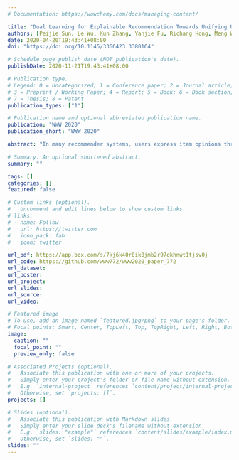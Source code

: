 ```yaml
---
# Documentation: https://wowchemy.com/docs/managing-content/

title: "Dual Learning for Explainable Recommendation Towards Unifying User Preference Prediction and Review Generation"
authors: [Peijie Sun, Le Wu, Kun Zhang, Yanjie Fu, Richang Hong, Meng Wang]
date: 2020-04-20T19:43:41+08:00
doi: "https://doi.org/10.1145/3366423.3380164"

# Schedule page publish date (NOT publication's date).
publishDate: 2020-11-21T19:43:41+08:00

# Publication type.
# Legend: 0 = Uncategorized; 1 = Conference paper; 2 = Journal article;
# 3 = Preprint / Working Paper; 4 = Report; 5 = Book; 6 = Book section;
# 7 = Thesis; 8 = Patent
publication_types: ["1"]

# Publication name and optional abbreviated publication name.
publication: "WWW 2020"
publication_short: "WWW 2020"

abstract: "In many recommender systems, users express item opinions through two kinds of behaviors: giving preferences and writing detailed reviews. As both kinds of behaviors reflect users’ assessment of items, review enhanced recommender systems leverage these two kinds of user behaviors to boost recommendation performance. On the one hand, researchers proposed to better model the user and item embeddings with additional review information for enhancing preference prediction accuracy. On the other hand, some recent works focused on automatically generating item reviews for recommendation explanations with related user and item embeddings. We argue that, while the task of preference prediction with the accuracy goal is well recognized in the community, the task of generating reviews for explainable recommendation is also important to gain user trust and increase conversion rate. Some preliminary attempts have considered jointly modeling these two tasks, with the user and item embeddings are shared. These studies empirically showed that these two tasks are correlated, and jointly modeling them would benefit the performance of both tasks. In this paper, we make a further study of unifying these two tasks for explainable recommendation. Instead of simply correlating these two tasks with shared user and item embeddings, we argue that these two tasks are presented in dual forms. In other words, the input of the primal preference prediction task p(R|C) is exactly the output of the dual review generation task p(C|R), with R and C denote the preference value space and review space. Therefore, we could explicitly model the probabilistic correlation between these two dual tasks with p(R, C)=p(R|C)p(C)=p(C|R)p(R). We design a unified dual framework of how to inject the probabilistic duality of the two tasks in the training stage. Furthermore, as the detailed preference and review information are not available for each user-item pair in the test stage, we propose a transfer learning based model for preference prediction and review generation. Finally, extensive experimental results on two real-world datasets clearly show the effectiveness of our proposed model for both user preference prediction and review generation."

# Summary. An optional shortened abstract.
summary: ""

tags: []
categories: []
featured: false

# Custom links (optional).
#   Uncomment and edit lines below to show custom links.
# links:
# - name: Follow
#   url: https://twitter.com
#   icon_pack: fab
#   icon: twitter

url_pdf: https://app.box.com/s/7kj6k40r0ik0jmb2r97qkhnwt1tjsv0j
url_code: https://github.com/www772/www2020_paper_772
url_dataset: 
url_poster:
url_project:
url_slides:
url_source:
url_video:

# Featured image
# To use, add an image named `featured.jpg/png` to your page's folder. 
# Focal points: Smart, Center, TopLeft, Top, TopRight, Left, Right, BottomLeft, Bottom, BottomRight.
image:
  caption: ""
  focal_point: ""
  preview_only: false

# Associated Projects (optional).
#   Associate this publication with one or more of your projects.
#   Simply enter your project's folder or file name without extension.
#   E.g. `internal-project` references `content/project/internal-project/index.md`.
#   Otherwise, set `projects: []`.
projects: []

# Slides (optional).
#   Associate this publication with Markdown slides.
#   Simply enter your slide deck's filename without extension.
#   E.g. `slides: "example"` references `content/slides/example/index.md`.
#   Otherwise, set `slides: ""`.
slides: ""
---
```

